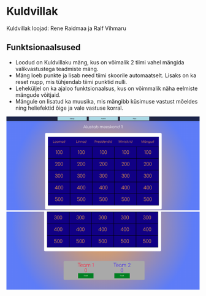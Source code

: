 # Kuldvillak
Kuldvillak loojad: Rene Raidmaa ja Ralf Vihmaru

## Funktsionaalsused
* Loodud on Kuldvillaku mäng, kus on võimalik 2 tiimi vahel mängida valikvastustega teadmiste mäng.
* Mäng loeb punkte ja lisab need tiimi skoorile automaatselt. Lisaks on ka reset nupp, mis tühjendab tiimi punktid nulli.
* Leheküljel on ka ajaloo funktsionaalsus, kus on võimmalik näha eelmiste mängude võitjaid.
* Mängule on lisatud ka muusika, mis mängibb küsimuse vastust mõeldes ning heliefektid õige ja vale vastuse korral.




![](Pilt1.png)
![](Pilt3.png)

